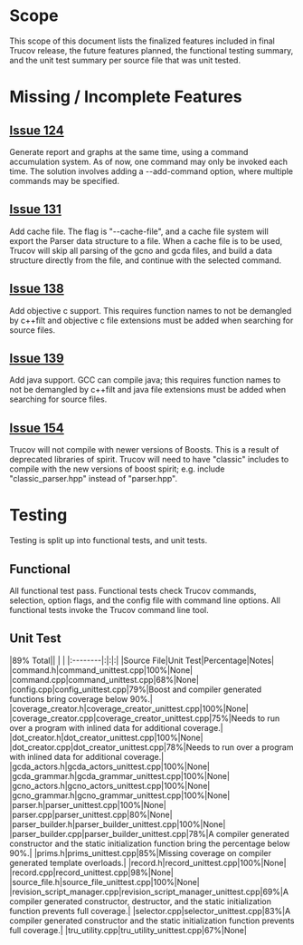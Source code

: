 # Scope #
This scope of this document lists the finalized features included in final Trucov release, the future features planned, the functional testing summary, and the unit test summary per source file that was unit tested.

# Missing / Incomplete Features #

## [Issue 124](https://code.google.com/p/trucov/issues/detail?id=124) ##
Generate report and graphs at the same time, using a command accumulation system. As of now, one command may only be invoked each time. The solution involves adding a --add-command option, where multiple commands may be specified.

## [Issue 131](https://code.google.com/p/trucov/issues/detail?id=131) ##
Add cache file. The flag is "--cache-file", and a cache file system will export the Parser data structure to a file. When a cache file is to be used, Trucov will skip all parsing of the gcno and gcda files, and build a data structure directly from the file, and continue with the selected command.

## [Issue 138](https://code.google.com/p/trucov/issues/detail?id=138) ##
Add objective c support. This requires function names to not be demangled by c++filt and objective c file extensions must be added when searching for source files.

## [Issue 139](https://code.google.com/p/trucov/issues/detail?id=139) ##
Add java support. GCC can compile java; this requires function names to not be demangled by c++filt and java file extensions must be added when searching for source files.

## [Issue 154](https://code.google.com/p/trucov/issues/detail?id=154) ##
Trucov will not compile with newer versions of Boosts. This is a result of deprecated libraries of spirit. Trucov will need to have "classic" includes to compile with the new versions of boost spirit; e.g. include "classic\_parser.hpp" instead of "parser.hpp".

# Testing #
Testing is split up into functional tests, and unit tests.

## Functional ##
All functional test pass. Functional tests check Trucov commands, selection, option flags, and the config file with command line options. All functional tests invoke the Trucov command line tool.

## Unit Test ##

|89% Total|| | |
|:--------|:|:|:|
|Source File|Unit Test|Percentage|Notes|
|command.h|command\_unittest.cpp|100%|None|
|command.cpp|command\_unittest.cpp|68%|None|
|config.cpp|config\_unittest.cpp|79%|Boost and compiler generated functions bring coverage below 90%.|
|coverage\_creator.h|coverage\_creator\_unittest.cpp|100%|None|
|coverage\_creator.cpp|coverage\_creator\_unittest.cpp|75%|Needs to run over a program with inlined data for additional coverage.|
|dot\_creator.h|dot\_creator\_unittest.cpp|100%|None|
|dot\_creator.cpp|dot\_creator\_unittest.cpp|78%|Needs to run over a program with inlined data for additional coverage.|
|gcda\_actors.h|gcda\_actors\_unittest.cpp|100%|None|
|gcda\_grammar.h|gcda\_grammar\_unittest.cpp|100%|None|
|gcno\_actors.h|gcno\_actors\_unittest.cpp|100%|None|
|gcno\_grammar.h|gcno\_grammar\_unittest.cpp|100%|None|
|parser.h|parser\_unittest.cpp|100%|None|
|parser.cpp|parser\_unittest.cpp|80%|None|
|parser\_builder.h|parser\_builder\_unittest.cpp|100%|None|
|parser\_builder.cpp|parser\_builder\_unittest.cpp|78%|A compiler generated constructor and the static initialization function bring the percentage below 90%.|
|prims.h|prims\_unittest.cpp|85%|Missing coverage on compiler generated template overloads.|
|record.h|record\_unittest.cpp|100%|None|
|record.cpp|record\_unittest.cpp|98%|None|
|source\_file.h|source\_file\_unittest.cpp|100%|None|
|revision\_script\_manager.cpp|revision\_script\_manager\_unittest.cpp|69%|A compiler generated constructor, destructor, and the static initialization function prevents full coverage.|
|selector.cpp|selector\_unittest.cpp|83%|A compiler generated constructor and the static initialization function prevents full coverage.|
|tru\_utility.cpp|tru\_utility\_unittest.cpp|67%|None|